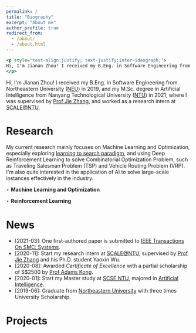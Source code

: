 ```yaml
---
permalink: /
title: "Biography"
excerpt: "About me"
author_profile: true
redirect_from: 
  - /about/
  - /about.html
---
```


```xml
<p style="text-align:justify; text-justify:inter-ideograph;">
Hi, I'm Jianan Zhou! I received my B.Eng. in Software Engineering from Northeastern University ([NEU](http://english.neu.edu.cn)) in 2019, and my M.Sc. degree in Artificial Intelligence from Nanyang Technological University ([NTU](https://www.ntu.edu.sg)) in 2021, where I was supervised by [Prof Jie Zhang](https://personal.ntu.edu.sg/zhangj/), and worked as a research intern at [SCALE@NTU](https://www.ntu.edu.sg/scale).
</p>
```

Hi, I'm Jianan Zhou! I received my B.Eng. in Software Engineering from Northeastern University ([NEU](http://english.neu.edu.cn)) in 2019, and my M.Sc. degree in Artificial Intelligence from Nanyang Technological University ([NTU](https://www.ntu.edu.sg)) in 2021, where I was supervised by [Prof Jie Zhang](https://personal.ntu.edu.sg/zhangj/), and worked as a research intern at [SCALE@NTU](https://www.ntu.edu.sg/scale).

Research
======
My current research mainly focuses on Machine Learning and Optimization, especially exploring [learning to search paradigm](https://arxiv.org/pdf/1811.06128.pdf), and using Deep Reinforcement Learning to solve Combinatorial Optimization Problem, such as Traveling Salesman Problem (TSP) and Vehicle Routing Problem (VRP). I'm also quite interested in the application of AI to solve large-scale instances effectively in the industry.

$\star$ **Machine Learning and Optimization**

$\star$ **Reinforcement Learning**

News
======

- \[2021-03]: One first-authored paper is submitted to [IEEE Transactions On SMC: Systems](https://www.ieeesmc.org/publications/transactions-on-smc-systems).
- \[2020-11]: Start my research intern at [SCALE@NTU](https://www.ntu.edu.sg/scale), supervised by [Prof Jie Zhang](https://personal.ntu.edu.sg/zhangj/) and his Ph.D. student Yaoxin Wu.
- \[2020-08]: Awarded *Certificate of Excellence* with a partial scholarship of S$2500 by [Prof Adams Kong](https://personal.ntu.edu.sg/AdamsKong/).
- \[2020-01]: Start my Master study at [SCSE NTU](https://www.ntu.edu.sg/scse), majored in [Artificial Intelligence](https://www.ntu.edu.sg/education/graduate-programme/master-of-science-in-artificial-intelligence).
- \[2019-06]: Graduate from [Northeastern University](http://english.neu.edu.cn) with three times University Scholarship.

Projects
======



<script type='text/javascript' id='clustrmaps' src='//cdn.clustrmaps.com/map_v2.js?cl=0e1633&w=a&t=tt&d=FoksnRn7TGvAb2s0FiP9G1EDQcPfF_pvdm4EdiVzTZA&co=0b4975&cmo=3acc3a&cmn=ff5353&ct=cdd4d9'></script>